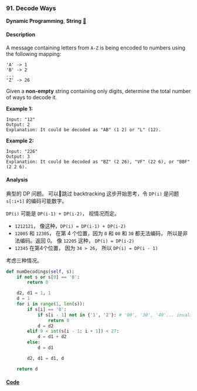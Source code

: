 ### 91. Decode Ways

**Dynamic Programming**, **String**    [🧡](https://leetcode.com/problems/decode-ways)    

#### Description

A message containing letters from `A-Z` is being encoded to numbers using the following mapping:

```
'A' -> 1
'B' -> 2
...
'Z' -> 26
```

Given a **non-empty** string containing only digits, determine the total number of ways to decode it.

**Example 1:**

```
Input: "12"
Output: 2
Explanation: It could be decoded as "AB" (1 2) or "L" (12).
```

**Example 2:**

```
Input: "226"
Output: 3
Explanation: It could be decoded as "BZ" (2 26), "VF" (22 6), or "BBF" (2 2 6).
```

#### Analysis

典型的 DP 问题。 可以跳过 backtracking 这步开始思考，令 `DP(i)` 是问题 `s[:i+1]` 的编码可能数字。

`DP(i)` 可能是 `DP(i-1) + DP(i-2)`， 视情况而定。

- `1212121`， 像这种，`DP(i) = DP(i-1) + DP(i-2)`
- `12005` 和 `12305`， 在第 4 个位置，因为 `0` 和 `00` 和 `30` 都无法编码， 所以是非法编码。返回 0。 像 `12205` 这种，  `DP(i) = DP(i-2)`
- `12345` 在第4个位置， 因为 `34 > 26`， 所以 `DP(i) = DP(i - 1)`

考虑三种情况。

```python
def numDecodings(self, s):
    if not s or s[0] == '0':
        return 0

    d2, d1 = 1, 1
    d = 1
    for i in range(1, len(s)):
        if s[i] == '0':
            if s[i - 1] not in {'1', '2'}: # '00', '30', '40'... invalid
                return 0
            d = d2
        elif 9 < int(s[i - 1: i + 1]) < 27:
            d = d1 + d2
        else:
            d = d1

        d2, d1 = d1, d

    return d
```





#### [Code](../python/91.%20Decode%20Ways.py)
